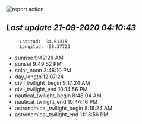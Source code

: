 ![report action](https://github.com/matiasz8/actions-for-reports/workflows/report%20action/badge.svg?branch=develop) 


## *****Last update 21-09-2020 04:10:43*****



		 Latitud: -34.61315
		 Longitud: -58.37723

 - sunrise 	 9:42:28 AM
 - sunset 	 9:49:52 PM
 - solar_noon 	 3:46:10 PM
 - day_length 	 12:07:24
 - civil_twilight_begin 	 9:17:24 AM
 - civil_twilight_end 	 10:14:56 PM
 - nautical_twilight_begin 	 8:48:04 AM
 - nautical_twilight_end 	 10:44:16 PM
 - astronomical_twilight_begin 	 8:18:24 AM
 - astronomical_twilight_end 	 11:13:56 PM
